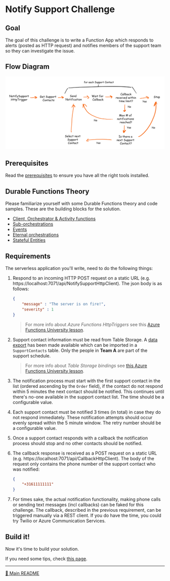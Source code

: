 # Notify Support Challenge

## Goal

The goal of this challenge is to write a Function App which responds to alerts (posted as HTTP request) and notifies members of the support team so they can investigate the issue.

## Flow Diagram

![Notify Support Flow diagram](../diagrams/notifysupport.png)

## Prerequisites

Read the [prerequisites](prerequisites.md) to ensure you have all the right tools installed.

## Durable Functions Theory

Please familiarize yourself with some Durable Functions theory and code samples. These are the building blocks for the solution.

- [Client, Orchestrator & Activity functions](durablefunctions.md)
- [Sub-orchestrations](suborchestrations.md)
- [Events](events.md)
- [Eternal orchestrations](eternalorchestrations.md)
- [Stateful Entities](statefulentities.md)

## Requirements

The serverless application you'll write, need to do the following things:

1. Respond to an incoming HTTP POST request on a static URL (e.g. https://localhost:7071/api/NotifySupportHttpClient). The json body is as follows:

    ```json
    {
        "message" : "The server is on fire!",
        "severity" : 1
    }
    ```

    > For more info about *Azure Functions HttpTriggers* see this [Azure Functions University lesson](https://github.com/marcduiker/azure-functions-university/blob/main/lessons/http-dotnet.md).

2. Support contact information must be read from Table Storage. A [data export](../data/SupportContacts.csv) has been made available which can be imported in a `SupportContacts` table. Only the people in **Team A** are part of the support schedule.

    > For more info about *Table Storage bindings* see [this Azure Functions University lesson](https://github.com/marcduiker/azure-functions-university/blob/main/lessons/table-dotnet.md).

3. The notification process must start with the first support contact in the list (ordered ascending by the `Order` field), if the contact do not respond within 5 minutes the next contact should be notified. This continues until there's no-one available in the support contact list. The time should be a configurable value.

4. Each support contact must be notified 3 times (in total) in case they do not respond immediately. These notification attempts should occur evenly spread within the 5 minute window. The retry number should be a configurable value.

5. Once a support contact responds with a callback the notification process should stop and no other contacts should be notified.

6. The callback response is received as a POST request on a static URL (e.g. https://localhost:7071/api/CallbackHttpClient). The body of the request only contains the phone number of the support contact who was notified:

    ```json
    {
        "+31611111111"
    }
    ```

7. For times sake, the actual notification functionality, making phone calls or sending text messages (incl callbacks) can be faked for this challenge. The callback, described in the previous requirement, can be triggered manually via a REST client. If you do have the time, you could try Twilio or Azure Communication Services.

## Build it!

Now it's time to build your solution.

If you need some tips, check [this page](notifysupport-tips.md).

---
[🔼 Main README](../README.md)
